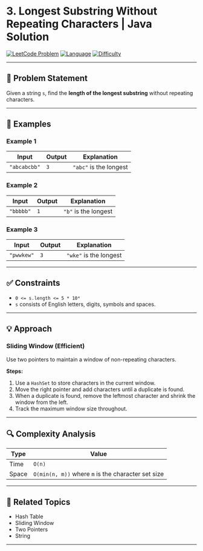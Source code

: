 # 3. Longest Substring Without Repeating Characters | Java Solution

[![LeetCode Problem](https://img.shields.io/badge/LeetCode-3.%20Longest%20Substring%20Without%20Repeating%20Characters-blue)](https://leetcode.com/problems/longest-substring-without-repeating-characters/)
[![Language](https://img.shields.io/badge/Language-Java-orange)](https://www.java.com/)
[![Difficulty](https://img.shields.io/badge/Difficulty-Medium-yellow)]()

---

## 🧩 Problem Statement

Given a string `s`, find the **length of the longest substring** without repeating characters.

---

## 🧠 Examples

### Example 1

| Input        | Output | Explanation            |
| ------------ | ------ | ---------------------- |
| `"abcabcbb"` | `3`    | `"abc"` is the longest |

### Example 2

| Input     | Output | Explanation          |
| --------- | ------ | -------------------- |
| `"bbbbb"` | `1`    | `"b"` is the longest |

### Example 3

| Input      | Output | Explanation            |
| ---------- | ------ | ---------------------- |
| `"pwwkew"` | `3`    | `"wke"` is the longest |

---

## ✅ Constraints

* `0 <= s.length <= 5 * 10⁴`
* `s` consists of English letters, digits, symbols and spaces.

---

## 💡 Approach

### Sliding Window (Efficient)

Use two pointers to maintain a window of non-repeating characters.

**Steps:**

1. Use a `HashSet` to store characters in the current window.
2. Move the right pointer and add characters until a duplicate is found.
3. When a duplicate is found, remove the leftmost character and shrink the window from the left.
4. Track the maximum window size throughout.

---

## 🔍 Complexity Analysis

| Type  | Value                                              |
| ----- | -------------------------------------------------- |
| Time  | `O(n)`                                             |
| Space | `O(min(n, m))` where `m` is the character set size |

---

## 🧵 Related Topics

* Hash Table
* Sliding Window
* Two Pointers
* String

---
